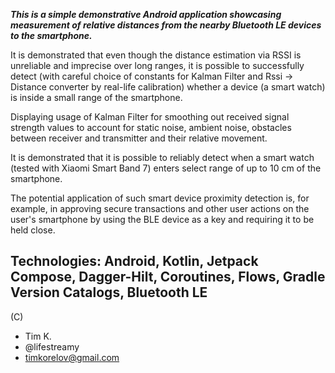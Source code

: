 ***This is a simple demonstrative Android application showcasing measurement of relative distances from the nearby Bluetooth LE devices to the smartphone.***

It is demonstrated that even though the distance estimation via RSSI is unreliable and imprecise over long ranges, 
it is possible to successfully detect (with careful choice of constants for Kalman Filter and Rssi -> Distance converter by real-life calibration)
whether a device (a smart watch) is inside a small range of the smartphone.

Displaying usage of Kalman Filter for smoothing out received signal strength values to account for static noise, 
ambient noise, obstacles between receiver and transmitter and their relative movement.

It is demonstrated that it is possible to reliably detect when a smart watch (tested with Xiaomi Smart Band 7) enters select range of up to 10 cm
of the smartphone.

The potential application of such smart device proximity detection is, for example, in approving secure transactions and other user actions on the user's smartphone 
by using the BLE device as a key and requiring it to be held close.

Technologies:
Android, Kotlin, Jetpack Compose, Dagger-Hilt, Coroutines, Flows, Gradle Version Catalogs, Bluetooth LE
---------------
(C) 
- Tim K.
- @lifestreamy
- timkorelov@gmail.com
